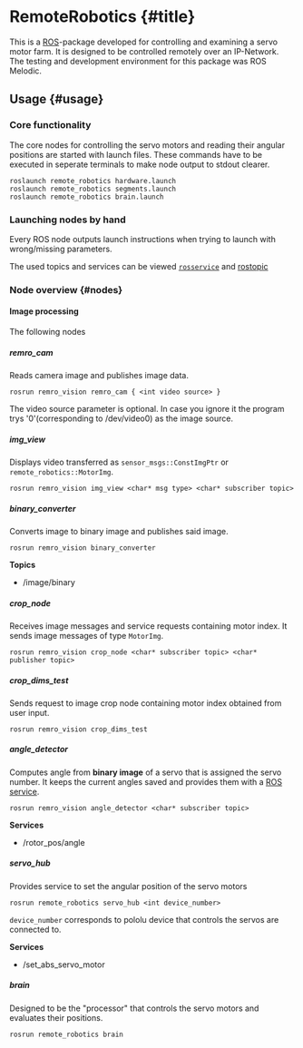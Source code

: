 RemoteRobotics {#title}
==============

This is a [ROS](https://www.ros.org/)-package developed for controlling
and examining a servo motor farm. It is designed 
to be controlled remotely over an IP-Network.
The testing and development environment for this package was ROS Melodic.

## Usage {#usage}

### Core functionality

The core nodes for controlling the servo motors and reading their angular
positions are started with launch files. These commands have to be executed in
seperate terminals to make node output to stdout clearer.



```
roslaunch remote_robotics hardware.launch
roslaunch remote_robotics segments.launch
roslaunch remote_robotics brain.launch
```

### Launching nodes by hand

Every ROS node outputs launch instructions when trying to launch with wrong/missing
parameters.

The used topics and services can be viewed [`rosservice`](http://wiki.ros.org/rosservice)
and [rostopic](http://wiki.ros.org/rostopic)

### Node overview {#nodes}

#### Image processing

The following nodes
##### remro_cam

Reads camera image and publishes image data.

    rosrun remro_vision remro_cam { <int video source> }

The video source parameter is optional. In case you ignore it 
the program trys '0'(corresponding to /dev/video0) as the image source.

##### img_view

Displays video transferred as `sensor_msgs::ConstImgPtr` or `remote_robotics::MotorImg`.

    rosrun remro_vision img_view <char* msg type> <char* subscriber topic>

##### binary_converter

Converts image to binary image and publishes said image.

    rosrun remro_vision binary_converter 

**Topics**
* /image/binary
##### crop_node

Receives image messages and service requests containing motor index.
It sends image messages of type `MotorImg`.

    rosrun remro_vision crop_node <char* subscriber topic> <char* publisher topic>

##### crop_dims_test

Sends request to image crop node containing motor index obtained from user input.

    rosrun remro_vision crop_dims_test

##### angle_detector

Computes angle from **binary image** of a servo that is assigned the servo number.
It keeps the current angles saved and provides them with a [ROS service](http://wiki.ros.org/Services).

    rosrun remro_vision angle_detector <char* subscriber topic>

**Services**
* /rotor_pos/angle
##### servo_hub

Provides service to set the angular position of the servo motors

    rosrun remote_robotics servo_hub <int device_number>

`device_number` corresponds to pololu device that controls the servos are connected to.

**Services**
* /set_abs_servo_motor

##### brain

Designed to be the "processor" that controls the servo motors and evaluates their positions.

    rosrun remote_robotics brain

